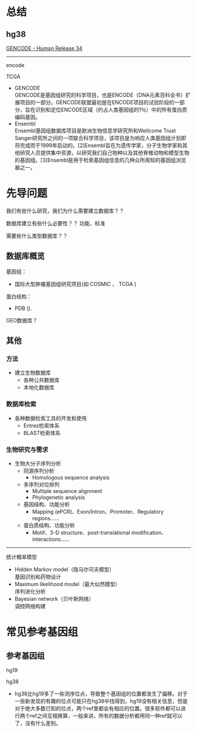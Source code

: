 # 总结

## hg38

[GENCODE - Human Release 34](https://www.gencodegenes.org/human/)

---

encode

TCGA

- GENCODE  
GENCODE是基因组研究的科学项目，也是ENCODE（DNA元素百科全书）扩展项目的一部分。GENCODE联盟最初是在ENCODE项目的试验阶段的一部分，旨在识别和定位ENCODE区域（约占人类基因组的1％）中的所有蛋白质编码基因。
- Ensembl  
Ensembl基因组数据库项目是欧洲生物信息学研究所和Wellcome Trust Sanger研究所之间的一项联合科学项目，该项目是为响应人类基因组计划即将完成而于1999年启动的。[2]Ensembl旨在为遗传学家，分子生物学家和其他研究人员提供集中资源，以研究我们自己物种以及其他脊椎动物和模型生物的基因组。[3]Ensembl是用于检索基因组信息的几种众所周知的基因组浏览器之一。

# 先导问题

我们有些什么研究，我们为什么需要建立数据库？？

数据库建立有些什么必要性？？ 功能、标准

需要些什么类型数据库？？

## 数据库概览

基因组：
- 国际大型肿瘤基因组研究项目(如 COSMIC 、 TCGA )

蛋白结构：
- PDB ().

GEO数据库？

## 其他
### 方法
- 建立生物数据库  
  - 各种公共数据库  
  - 本地化数据库  

### 数据库检索  
- 各种数据检索工具的开发和使用  
  - Entrez检索体系  
  - BLAST检索体系  

### 生物研究与需求  
- 生物大分子序列分析  
  - 同源序列分析  
    - Homologous sequence analysis
  - 多序列对位排列  
    - Multiple sequence alignment
    - Phylogenetic analysis  
  - 基因结构、功能分析  
    - Mapping (ePCR)、Exon/Intron、Promoter、Regulatory regions……  
  - 蛋白质结构、功能分析  
    - Motif、3-D structure、post-translational modification、interactions……  

---
统计概率模型  
- Hidden Markov model（隐马尔可夫模型）  
基因识别和药物设计  
- Maximum likelihood model（最大似然模型）  
序列进化分析  
- Bayesian network（贝叶斯网络）  
调控网络构建  


# 常见参考基因组

## 参考基因组

hg19

hg38
- hg38比hg19多了一些测序位点，导致整个基因组的位置都发生了偏移。对于一些新发现的有趣的位点可能只在hg38中找得到，hg19没有相关信息，但是对于绝大多数已知的位点，两个ref里都会有相应的位置。很多软件都可以进行两个ref之间互相换算，一般来讲，所有的数据分析都用同一种ref就可以了，没有什么差别。

